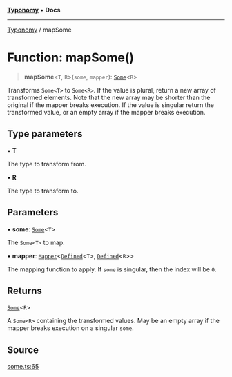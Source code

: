 [**Typonomy**](../README.md) • **Docs**

***

[Typonomy](../globals.md) / mapSome

# Function: mapSome()

> **mapSome**\<`T`, `R`\>(`some`, `mapper`): [`Some`](../type-aliases/Some.md)\<`R`\>

Transforms `Some<T>` to `Some<R>`.
If the value is plural, return a new array of transformed elements.
Note that the new array may be shorter than the original if the mapper breaks execution.
If the value is singular return the transformed value,
or an empty array if the mapper breaks execution.

## Type parameters

• **T**

The type to transform from.

• **R**

The type to transform to.

## Parameters

• **some**: [`Some`](../type-aliases/Some.md)\<`T`\>

The `Some<T>` to map.

• **mapper**: [`Mapper`](../type-aliases/Mapper.md)\<[`Defined`](../type-aliases/Defined.md)\<`T`\>, [`Defined`](../type-aliases/Defined.md)\<`R`\>\>

The mapping function to apply. If `some` is singular, then the index will be `0`.

## Returns

[`Some`](../type-aliases/Some.md)\<`R`\>

A `Some<R>` containing the transformed values.
 May be an empty array if the mapper breaks execution on a singular `some`.

## Source

[some.ts:65](https://github.com/softcraft-development/typonomy/blob/1c47fc13034f4e53267c72ada03a418616dc092e/src/some.ts#L65)
